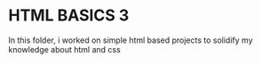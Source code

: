 # HTML BASICS 3

In this folder, i worked on simple html based projects to solidify my knowledge about html and css